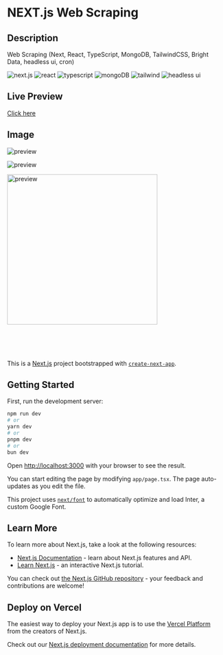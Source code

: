 # NEXT.js Web Scraping

## Description
Web Scraping (Next, React, TypeScript, MongoDB, TailwindCSS, Bright Data, headless ui, cron)

<p>
<img src="https://img.shields.io/badge/Next-black?style=for-the-badge&logo=next.js&logoColor=white" alt="next.js">
<img src="https://img.shields.io/badge/react-%2320232a.svg?style=for-the-badge&logo=react&logoColor=%2361DAFB" alt="react">
<img src="https://img.shields.io/badge/typescript-%23007ACC.svg?style=for-the-badge&logo=typescript&logoColor=white" alt="typescript">
<img src="https://img.shields.io/badge/MongoDB-%234ea94b.svg?style=for-the-badge&logo=mongodb&logoColor=white" alt="mongoDB">
<img src="https://img.shields.io/badge/tailwindcss-%2338B2AC.svg?style=for-the-badge&logo=tailwind-css&logoColor=white" alt="tailwind">
<img src="https://img.shields.io/badge/-headless ui-black?style=for-the-badge&logo=headlessui&logoColor=white" alt="headless ui">
</p>

## Live Preview
[Click here](https://nextjs-web-scraping-three.vercel.app/)



## Image

![preview](https://github.com/agmkowalczyk/nextjs-web-scraping/blob/main/screenshots/nextjs-web-scraping-1.png "NEXT.js Web Scraping")

![preview](https://github.com/agmkowalczyk/nextjs-web-scraping/blob/main/screenshots/nextjs-web-scraping-2.png "NEXT.js Web Scraping")

<img src="https://github.com/agmkowalczyk/nextjs-web-scraping/blob/main/screenshots/nextjs-web-scraping-3.png" alt="preview" title="NEXT.js Web Scraping" style="width: 350px">

\
\
\
<br>
This is a [Next.js](https://nextjs.org/) project bootstrapped with [`create-next-app`](https://github.com/vercel/next.js/tree/canary/packages/create-next-app).

## Getting Started

First, run the development server:

```bash
npm run dev
# or
yarn dev
# or
pnpm dev
# or
bun dev
```

Open [http://localhost:3000](http://localhost:3000) with your browser to see the result.

You can start editing the page by modifying `app/page.tsx`. The page auto-updates as you edit the file.

This project uses [`next/font`](https://nextjs.org/docs/basic-features/font-optimization) to automatically optimize and load Inter, a custom Google Font.

## Learn More

To learn more about Next.js, take a look at the following resources:

- [Next.js Documentation](https://nextjs.org/docs) - learn about Next.js features and API.
- [Learn Next.js](https://nextjs.org/learn) - an interactive Next.js tutorial.

You can check out [the Next.js GitHub repository](https://github.com/vercel/next.js/) - your feedback and contributions are welcome!

## Deploy on Vercel

The easiest way to deploy your Next.js app is to use the [Vercel Platform](https://vercel.com/new?utm_medium=default-template&filter=next.js&utm_source=create-next-app&utm_campaign=create-next-app-readme) from the creators of Next.js.

Check out our [Next.js deployment documentation](https://nextjs.org/docs/deployment) for more details.
